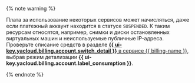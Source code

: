 {% note warning %}

Плата за использование некоторых сервисов может начисляться, даже если платежный аккаунт находится в статусе `SUSPENDED`. К таким ресурсам относятся, например, снимки и диски остановленных виртуальных машин и неиспользуемые публичные IP-адреса. Проверьте списание средств в разделе [**{{ ui-key.yacloud.billing.account.switch_detail }}** в сервисе {{ billing-name }}](../operations/check-charges.md), выбрав режим детализации **{{ ui-key.yacloud.billing.account.label_consumption }}**.

{% endnote %}